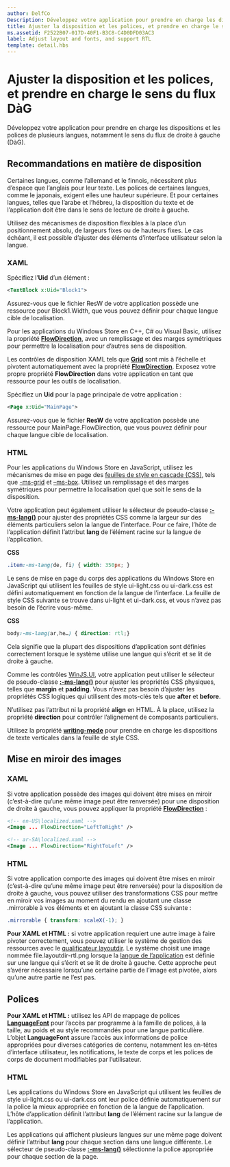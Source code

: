 ```yaml
---
author: DelfCo
Description: Développez votre application pour prendre en charge les dispositions et les polices de plusieurs langues, notamment le sens du flux de droite à gauche (DàG).
title: Ajuster la disposition et les polices, et prendre en charge le sens du flux DàG
ms.assetid: F2522B07-017D-40F1-B3C8-C4D0DFD03AC3
label: Adjust layout and fonts, and support RTL
template: detail.hbs
---
```


# Ajuster la disposition et les polices, et prendre en charge le sens du flux DàG





Développez votre application pour prendre en charge les dispositions et les polices de plusieurs langues, notamment le sens du flux de droite à gauche (DàG).

## <span id="Layout_guidelines"></span><span id="layout_guidelines"></span><span id="LAYOUT_GUIDELINES"></span>Recommandations en matière de disposition


Certaines langues, comme l’allemand et le finnois, nécessitent plus d’espace que l’anglais pour leur texte. Les polices de certaines langues, comme le japonais, exigent elles une hauteur supérieure. Et pour certaines langues, telles que l’arabe et l’hébreu, la disposition du texte et de l’application doit être dans le sens de lecture de droite à gauche.

Utilisez des mécanismes de disposition flexibles à la place d’un positionnement absolu, de largeurs fixes ou de hauteurs fixes. Le cas échéant, il est possible d’ajuster des éléments d’interface utilisateur selon la langue.

### <span id="XAML"></span><span id="xaml"></span>XAML

Spécifiez l’**Uid** d’un élément :

```XML
<TextBlock x:Uid="Block1">
```

Assurez-vous que le fichier ResW de votre application possède une ressource pour Block1.Width, que vous pouvez définir pour chaque langue cible de localisation.

Pour les applications du Windows Store en C++, C# ou Visual Basic, utilisez la propriété [**FlowDirection**](https://msdn.microsoft.com/library/windows/apps/br208716), avec un remplissage et des marges symétriques pour permettre la localisation pour d’autres sens de disposition.

Les contrôles de disposition XAML tels que [**Grid**](https://msdn.microsoft.com/library/windows/apps/br242704) sont mis à l’échelle et pivotent automatiquement avec la propriété [**FlowDirection**](https://msdn.microsoft.com/library/windows/apps/br208716). Exposez votre propre propriété **FlowDirection** dans votre application en tant que ressource pour les outils de localisation.

Spécifiez un **Uid** pour la page principale de votre application :

```XML
<Page x:Uid="MainPage">
```

Assurez-vous que le fichier **ResW** de votre application possède une ressource pour MainPage.FlowDirection, que vous pouvez définir pour chaque langue cible de localisation.

### <span id="HTML"></span><span id="html"></span>HTML

Pour les applications du Windows Store en JavaScript, utilisez les mécanismes de mise en page des [feuilles de style en cascade (CSS)](https://msdn.microsoft.com/library/ms531209), tels que [-ms-grid](https://msdn.microsoft.com/en-us/library/windows/apps/hh465453.aspx#g_section) et [–ms-box](https://msdn.microsoft.com/en-us/library/windows/apps/hh465453.aspx#f_section). Utilisez un remplissage et des marges symétriques pour permettre la localisation quel que soit le sens de la disposition.

Votre application peut également utiliser le sélecteur de pseudo-classe [**:-ms-lang()**](https://msdn.microsoft.com/library/cc848867) pour ajuster des propriétés CSS comme la largeur sur des éléments particuliers selon la langue de l’interface. Pour ce faire, l’hôte de l’application définit l’attribut **lang** de l’élément racine sur la langue de l’application.

**CSS**
```CSS
.item:-ms-lang(de, fi) { width: 350px; }
```

Le sens de mise en page du corps des applications du Windows Store en JavaScript qui utilisent les feuilles de style ui-light.css ou ui-dark.css est défini automatiquement en fonction de la langue de l’interface. La feuille de style CSS suivante se trouve dans ui-light et ui-dark.css, et vous n’avez pas besoin de l’écrire vous-même.

**CSS**
```CSS
body:-ms-lang(ar,he…) { direction: rtl;}
```

Cela signifie que la plupart des dispositions d’application sont définies correctement lorsque le système utilise une langue qui s’écrit et se lit de droite à gauche.

Comme les contrôles [WinJS.UI](https://msdn.microsoft.com/library/windows/apps/br229782), votre application peut utiliser le sélecteur de pseudo-classe [**:-ms-lang()**](https://msdn.microsoft.com/library/cc848867) pour ajuster les propriétés CSS physiques, telles que **margin** et **padding**. Vous n’avez pas besoin d’ajuster les propriétés CSS logiques qui utilisent des mots-clés tels que **after** et **before**.

N’utilisez pas l’attribut ni la propriété **align** en HTML. À la place, utilisez la propriété **direction** pour contrôler l’alignement de composants particuliers.

Utilisez la propriété [**writing-mode**](https://msdn.microsoft.com/library/ms531187) pour prendre en charge les dispositions de texte verticales dans la feuille de style CSS.

## <span id="Mirroring_images"></span><span id="mirroring_images"></span><span id="MIRRORING_IMAGES"></span>Mise en miroir des images


### <span id="XAML"></span><span id="xaml"></span>XAML

Si votre application possède des images qui doivent être mises en miroir (c’est-à-dire qu’une même image peut être renversée) pour une disposition de droite à gauche, vous pouvez appliquer la propriété [**FlowDirection**](https://msdn.microsoft.com/library/windows/apps/br208716) :

```XML
<!-- en-US\localized.xaml -->
<Image ... FlowDirection="LeftToRight" />

<!-- ar-SA\localized.xaml -->
<Image ... FlowDirection="RightToLeft" />
```

### <span id="HTML"></span><span id="html"></span>HTML

Si votre application comporte des images qui doivent être mises en miroir (c’est-à-dire qu’une même image peut être renversée) pour la disposition de droite à gauche, vous pouvez utiliser des transformations CSS pour mettre en miroir vos images au moment du rendu en ajoutant une classe .mirrorable à vos éléments et en ajoutant la classe CSS suivante :

```CSS
.mirrorable { transform: scaleX(-1); }
```

**Pour XAML et HTML :** si votre application requiert une autre image à faire pivoter correctement, vous pouvez utiliser le système de gestion des ressources avec le [qualificateur layoutdir](https://msdn.microsoft.com/library/windows/apps/xaml/hh965324). Le système choisit une image nommée file.layoutdir-rtl.png lorsque la [langue de l’application](manage-language-and-region.md) est définie sur une langue qui s’écrit et se lit de droite à gauche. Cette approche peut s’avérer nécessaire lorsqu’une certaine partie de l’image est pivotée, alors qu’une autre partie ne l’est pas.

## <span id="Fonts"></span><span id="fonts"></span><span id="FONTS"></span>Polices


**Pour XAML et HTML :** utilisez les API de mappage de polices [**LanguageFont**](https://msdn.microsoft.com/library/windows/apps/br206864) pour l’accès par programme à la famille de polices, à la taille, au poids et au style recommandés pour une langue particulière. L’objet **LanguageFont** assure l’accès aux informations de police appropriées pour diverses catégories de contenu, notamment les en-têtes d’interface utilisateur, les notifications, le texte de corps et les polices de corps de document modifiables par l’utilisateur.

### <span id="HTML"></span><span id="html"></span>HTML

Les applications du Windows Store en JavaScript qui utilisent les feuilles de style ui-light.css ou ui-dark.css ont leur police définie automatiquement sur la police la mieux appropriée en fonction de la langue de l’application. L’hôte d’application définit l’attribut **lang** de l’élément racine sur la langue de l’application.

Les applications qui affichent plusieurs langues sur une même page doivent définir l’attribut **lang** pour chaque section dans une langue différente. Le sélecteur de pseudo-classe [**:-ms-lang()**](https://msdn.microsoft.com/library/cc848867) sélectionne la police appropriée pour chaque section de la page.

 

 





<!--HONumber=May16_HO2-->



